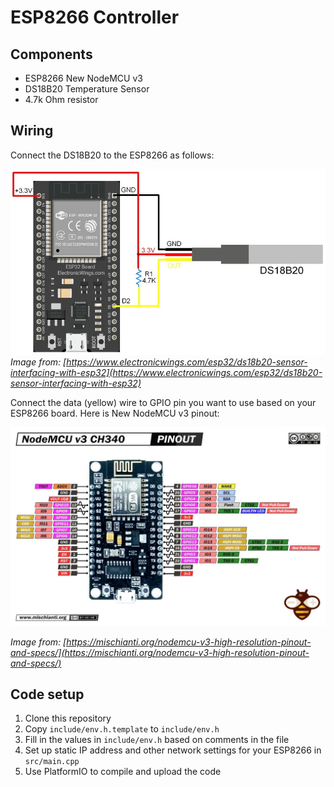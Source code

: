 # ESP8266 Controller

## Components

- ESP8266 New NodeMCU v3
- DS18B20 Temperature Sensor
- 4.7k Ohm resistor

## Wiring

Connect the DS18B20 to the ESP8266 as follows:

![DS18B20 wiring](assets/ds18b20-wiring.png)
_Image from: [https://www.electronicwings.com/esp32/ds18b20-sensor-interfacing-with-esp32](https://www.electronicwings.com/esp32/ds18b20-sensor-interfacing-with-esp32)_

Connect the data (yellow) wire to GPIO pin you want to use based on your ESP8266 board. Here is New NodeMCU v3 pinout:

![New NodeMCU v3 pinout](assets/new-nodemcu-v3-pinout.png)

_Image from: [https://mischianti.org/nodemcu-v3-high-resolution-pinout-and-specs/](https://mischianti.org/nodemcu-v3-high-resolution-pinout-and-specs/)_

## Code setup

1. Clone this repository
2. Copy `include/env.h.template` to `include/env.h`
3. Fill in the values in `include/env.h` based on comments in the file
4. Set up static IP address and other network settings for your ESP8266 in `src/main.cpp`
5. Use PlatformIO to compile and upload the code
